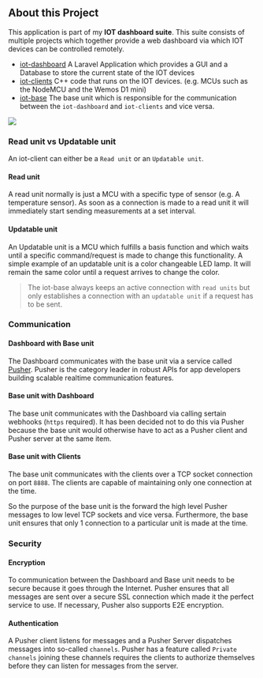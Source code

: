 ## About this Project
This application is part of my **IOT dashboard suite**. This suite consists of multiple projects which together provide a web dashboard via which IOT devices can be controlled remotely.
* [iot-dashboard](https://github.com/RoyVoetman/iot-dashboard) A Laravel Application which provides a GUI and a Database to store the current state of the IOT devices
* [iot-clients](https://github.com/RoyVoetman/iot-clients) C++ code that runs on the IOT devices. (e.g. MCUs such as the NodeMCU and the Wemos D1 mini)
* [iot-base](https://github.com/RoyVoetman/iot-base) The base unit which is responsible for the communication between the `iot-dashboard` and `iot-clients` and vice versa.

![](https://raw.githubusercontent.com/RoyVoetman/iot-base/blob/master/docs/IOT-suite-diagram.png)

### Read unit vs Updatable unit
An iot-client can either be a `Read unit` or an `Updatable unit`. 

#### Read unit
A read unit normally is just a MCU with a specific type of sensor (e.g. A temperature sensor). 
As soon as a connection is made to a read unit it will immediately start sending measurements at a set interval.

#### Updatable unit
An Updatable unit is a MCU which fulfills a basis function and which waits until a specific command/request is made to change this functionality. 
A simple example of an updatable unit is a color changeable LED lamp. It will remain the same color until a request arrives to change the color.

> The iot-base always keeps an active connection with `read units` but only establishes a connection with an `updatable unit` if a request has to be sent.

### Communication

#### Dashboard with Base unit
The Dashboard communicates with the base unit via a service called [Pusher](https://pusher.com/). Pusher is the category leader in robust APIs for app developers building scalable realtime communication features.

#### Base unit with Dashboard
The base unit communicates with the Dashboard via calling sertain webhooks (`https` required). It has been decided not to do this via Pusher because the base unit would otherwise have to act as a Pusher client and Pusher server at the same item.

#### Base unit with Clients
The base unit communicates with the clients over a TCP socket connection on port `8888`. The clients are capable of maintaining only one connection at the time. 

So the purpose of the base unit is the forward the high level Pusher messages to low level TCP sockets and vice versa. Furthermore, the base unit ensures that only 1 connection to a particular unit is made at the time.

### Security
#### Encryption 
To communication between the Dashboard and Base unit needs to be secure because it goes through the Internet. Pusher ensures that all messages are sent over a secure SSL connection which made it the perfect service to use. If necessary, Pusher also supports E2E encryption.

#### Authentication
A Pusher client listens for messages and a Pusher Server dispatches messages into so-called `channels`. Pusher has a feature called `Private channels` joining these channels requires the clients to authorize themselves before they can listen for messages from the server.
